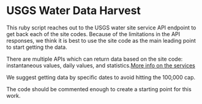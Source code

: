 # USGS Water Data Harvest

This ruby script reaches out to the USGS water site service API endpoint to get back each of the site codes. Because of the limitations in the API responses, we think it is best to use the site code as the main leading point to start getting the data.

There are multiple APIs which can return data based on the site code: instantaneous values, daily values, and statistics.[More info on the services](https://waterservices.usgs.gov/rest/)

We suggest getting data by specific dates to avoid hitting the 100,000 cap.

The code should be commented enough to create a starting point for this work.
